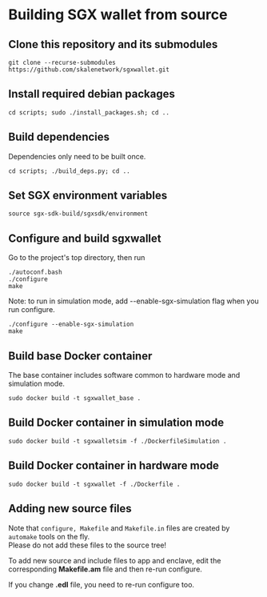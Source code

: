 <!-- SPDX-License-Identifier: (AGPL-3.0-only OR CC-BY-4.0) -->

# Building SGX wallet from source

## Clone this repository and its submodules

`git clone --recurse-submodules  https://github.com/skalenetwork/sgxwallet.git`

## Install required debian packages

```shell
cd scripts; sudo ./install_packages.sh; cd ..
```

## Build dependencies

Dependencies only need to be built once.

```shell
cd scripts; ./build_deps.py; cd ..
```

## Set SGX environment variables

```shell
source sgx-sdk-build/sgxsdk/environment
```

## Configure and build sgxwallet

Go to the project's top directory, then run

```shell
./autoconf.bash
./configure
make

```

Note: to run in simulation mode, add --enable-sgx-simulation flag when you run configure.

```shell
./configure --enable-sgx-simulation
make
```

## Build base Docker container

The base container includes software common to hardware mode and simulation mode.

```shell
sudo docker build -t sgxwallet_base .

```

## Build Docker container in simulation mode

```shell
sudo docker build -t sgxwalletsim -f ./DockerfileSimulation .

```

## Build Docker container in hardware mode

```shell
sudo docker build -t sgxwallet -f ./Dockerfile .
```

## Adding new source files

Note that `configure, Makefile` and `Makefile.in` files are created by `automake` tools on the fly.  
Please do not add these files to the source tree!

To add new source and include files to app and enclave, edit the corresponding **Makefile.am** file and then re-run configure.

If you change **.edl** file, you need to re-run configure too.
